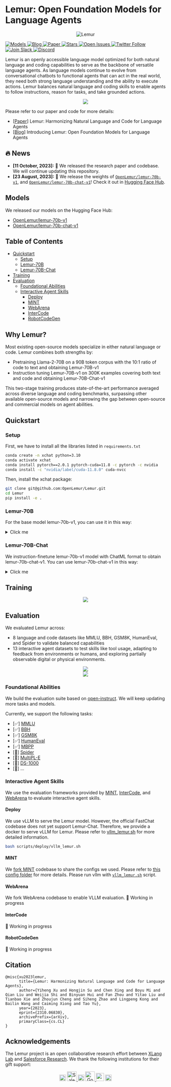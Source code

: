 # Lemur: Open Foundation Models for Language Agents

<p align="center">
  <img src="https://i.imgur.com/Tga8kHW.jpeg" alt="Lemur">
</p>
   <a href="https://huggingface.co/OpenLemur" target="_blank">
      <img alt="Models" src="https://img.shields.io/badge/🤗-Models-blue" />
   </a>
   <a href="https://xlang.ai/blog/openlemur" target="_blank">
      <img alt="Blog" src="https://img.shields.io/badge/📖-Blog-red" />
   </a>
  <a href="https://arxiv.org/abs/2310.06830" target="_blank">
      <img alt="Paper" src="https://img.shields.io/badge/📜-Paper-purple" />
   </a>
   <a href="https://github.com/OpenLemur/lemur" target="_blank">
      <img alt="Stars" src="https://img.shields.io/github/stars/OpenLemur/lemur?style=social" />
   </a>
   <a href="https://github.com/OpenLemur/lemur/issues" target="_blank">
      <img alt="Open Issues" src="https://img.shields.io/github/issues-raw/OpenLemur/lemur" />
   </a>
   <a href="https://twitter.com/XLangAI" target="_blank">
      <img alt="Twitter Follow" src="https://img.shields.io/twitter/follow/XLangNLP" />
   </a>
   <a href="https://join.slack.com/t/xlanggroup/shared_invite/zt-20zb8hxas-eKSGJrbzHiPmrADCDX3_rQ" target="_blank">
      <img alt="Join Slack" src="https://img.shields.io/badge/Slack-join-blueviolet?logo=slack&amp" />
   </a>
   <a href="https://discord.gg/4Gnw7eTEZR" target="_blank">
      <img alt="Discord" src="https://dcbadge.vercel.app/api/server/4Gnw7eTEZR?compact=true&style=flat" />
   </a>

Lemur is an openly accessible language model optimized for both natural language and coding capabilities to serve as the backbone of versatile language agents.
As language models continue to evolve from conversational chatbots to functional agents that can act in the real world, they need both strong language understanding and the ability to execute actions. Lemur balances natural language and coding skills to enable agents to follow instructions, reason for tasks, and take grounded actions.

<div align="center">
  <img src="./assets/interface.png">
</div>

Please refer to our paper and code for more details:
- [[Paper](https://arxiv.org/abs/2310.06830)] Lemur: Harmonizing Natural Language and Code for Language Agents
- [[Blog](https://www.xlang.ai/blog/openlemur)] Introducing Lemur: Open Foundation Models for Language Agents


## 🔥 News
* **[11 October, 2023]:** 🎉 We released the research paper and codebase. We will continue updating this repository.
* **[23 August, 2023]:** 🎉 We release the weights of [`OpenLemur/lemur-70b-v1`](https://huggingface.co/OpenLemur/lemur-70b-v1), and [`OpenLemur/lemur-70b-chat-v1`](https://huggingface.co/OpenLemur/lemur-70b-chat-v1)! Check it out in [Hugging Face Hub](https://huggingface.co/OpenLemur).

## Models
We released our models on the Hugging Face Hub:
* [OpenLemur/lemur-70b-v1](https://huggingface.co/OpenLemur/lemur-70b-v1)
* [OpenLemur/lemur-70b-chat-v1](https://huggingface.co/OpenLemur/lemur-70b-chat-v1)

## Table of Contents
- [Quickstart](#quickstart)
  - [Setup](#setup)
   - [Lemur-70B](#lemur-70b)
   - [Lemur-70B-Chat](#lemur-70b-chat)
- [Training](#training)
- [Evaluation](#evaluation)
  - [Foundational Abilities](#foundational-abilities)
  - [Interactive Agent Skills](#interactive-agent-skills)
      - [Deploy](#deploy)
      - [MINT](#mint)
      - [WebArena](#webarena)
      - [InterCode](#intercode)
      - [RobotCodeGen](#robotcodegen)



## Why Lemur?
Most existing open-source models specialize in either natural language or code. Lemur combines both strengths by:

- Pretraining Llama-2-70B on a 90B token corpus with the 10:1 ratio of code to text and obtaining Lemur-70B-v1
- Instruction tuning Lemur-70B-v1 on 300K examples covering both text and code and obtaining Lemur-70B-Chat-v1

This two-stage training produces state-of-the-art performance averaged across diverse language and coding benchmarks, surpassing other available open-source models and narrowing the gap between open-source and commercial models on agent abilities.

## Quickstart

### Setup
First, we have to install all the libraries listed in `requirements.txt`

```bash
conda create -n xchat python=3.10
conda activate xchat
conda install pytorch==2.0.1 pytorch-cuda=11.8 -c pytorch -c nvidia
conda install -c "nvidia/label/cuda-11.8.0" cuda-nvcc
```
Then, install the xchat package:
```bash
git clone git@github.com:OpenLemur/Lemur.git
cd Lemur
pip install -e .
```

### Lemur-70B
For the base model lemur-70b-v1, you can use it in this way:

<details>
<summary>Click me</summary>
<p>

```python
from transformers import AutoTokenizer, AutoModelForCausalLM

tokenizer = AutoTokenizer.from_pretrained("OpenLemur/lemur-70b-v1")
model = AutoModelForCausalLM.from_pretrained("OpenLemur/lemur-70b-v1", device_map="auto", load_in_8bit=True)

# Text Generation Example
prompt = "The world is "
input = tokenizer(prompt, return_tensors="pt")
output = model.generate(**input, max_length=50, num_return_sequences=1)
generated_text = tokenizer.decode(output[0], skip_special_tokens=True)
print(generated_text)

# Code Generation Example
prompt = """
def factorial(n):
   if n == 0:
      return 1
"""
input = tokenizer(prompt, return_tensors="pt")
output = model.generate(**input, max_length=200, num_return_sequences=1)
generated_code = tokenizer.decode(output[0], skip_special_tokens=True)
print(generated_code)
```

</p>

</details>


### Lemur-70B-Chat
We instruction-finetune lemur-70b-v1 model with ChatML format to obtain lemur-70b-chat-v1. You can use lemur-70b-chat-v1 in this way:

<details>
<summary>Click me</summary>
<p>

```python
from transformers import AutoTokenizer, AutoModelForCausalLM

tokenizer = AutoTokenizer.from_pretrained("OpenLemur/lemur-70b-chat-v1")
model = AutoModelForCausalLM.from_pretrained("OpenLemur/lemur-70b-chat-v1", device_map="auto", load_in_8bit=True)

# Text Generation Example
prompt = """<|im_start|>system
You are a helpful, respectful, and honest assistant.
<|im_end|>
<|im_start|>user
What's a lemur's favorite fruit?<|im_end|>
<|im_start|>assistant
"""
input = tokenizer(prompt, return_tensors="pt")
output = model.generate(**input, max_length=50, num_return_sequences=1)
generated_text = tokenizer.decode(output[0], skip_special_tokens=True)
print(generated_text)

# Code Generation Example
prompt = """<|im_start|>system
Below is an instruction that describes a task. Write a response that appropriately completes the request.
<|im_end|>
<|im_start|>user
Write a Python function to merge two sorted lists into one sorted list without using any built-in sort functions.<|im_end|>
<|im_start|>assistant
"""
input = tokenizer(prompt, return_tensors="pt")
output = model.generate(**input, max_length=200, num_return_sequences=1)
generated_code = tokenizer.decode(output[0], skip_special_tokens=True)
print(generated_code)
```

</p>

</details>

## Training

<div align="center">
  <img src="./assets/training.png">
</div>


## Evaluation
We evaluated Lemur across:
- 8 language and code datasets like MMLU, BBH, GSM8K, HumanEval, and Spider to validate balanced capabilities
- 13 interactive agent datasets to test skills like tool usage, adapting to feedback from environments or humans, and exploring partially observable digital or physical environments.

<div align="center">
  <img src="./assets/agent-scenarios.png">
</div>

<div align="center">
  <img src="./assets/overall-perform.png">
</div>

### Foundational Abilities
We build the evaluation suite based on [open-instruct](https://github.com/allenai/open-instruct). We will keep updating more tasks and models.

Currently, we support the following tasks:
- [✅] [MMLU](./scripts/eval/mmlu.sh)
- [✅] [BBH](./scripts/eval/bbh.sh)
- [✅] [GSM8K](./scripts/eval/gsm8k.sh)
- [✅] [HumanEval](./scripts/eval/human_eval.sh)
- [✅] [MBPP](./scripts/eval/mbpp.sh)
- [🚧] [Spider]()
- [🚧] [MultiPL-E]()
- [🚧] [DS-1000]()
- [🚧] ...

### Interactive Agent Skills
We use the evaluation frameworks provided by [MINT](https://github.com/xingyaoww/mint-bench), [InterCode](https://github.com/princeton-nlp/intercode), and [WebArena](https://github.com/web-arena-x/webarena) to evaluate interactive agent skills.

#### Deploy
We use vLLM to serve the Lemur model. However, the official FastChat codebase does not yet support Lemur-Chat. Therefore, we provide a docker to serve vLLM for Lemur. Please refer to [vllm_lemur.sh](./scripts/deploy/vllm_lemur.sh) for more detailed information.

```bash
bash scripts/deploy/vllm_lemur.sh
```

#### MINT
We [fork MINT](https://github.com/OpenLemur/mint-bench) codebase to share the configs we used. Please refer to [this config folder](https://github.com/OpenLemur/mint-bench/tree/main/configs) for more details. Please run vllm with [`vllm_lemur.sh`](./scripts/deploy/vllm_lemur.sh) script.

#### WebArena
We fork WebArena codebase to enable VLLM evaluation.
🚧 Working in progress

#### InterCode
🚧 Working in progress

#### RobotCodeGen
🚧 Working in progress

## Citation

```
@misc{xu2023lemur,
      title={Lemur: Harmonizing Natural Language and Code for Language Agents}, 
      author={Yiheng Xu and Hongjin Su and Chen Xing and Boyu Mi and Qian Liu and Weijia Shi and Binyuan Hui and Fan Zhou and Yitao Liu and Tianbao Xie and Zhoujun Cheng and Siheng Zhao and Lingpeng Kong and Bailin Wang and Caiming Xiong and Tao Yu},
      year={2023},
      eprint={2310.06830},
      archivePrefix={arXiv},
      primaryClass={cs.CL}
}
```

## Acknowledgements

The Lemur project is an open collaborative research effort between [XLang Lab](https://www.xlang.ai/) and [Salesforce Research](https://www.salesforceairesearch.com/). We thank the following institutions for their gift support:

<div align="center">

<img src="assets/transparent.png" width="20" style="pointer-events: none;">

<a href="https://www.salesforceairesearch.com/">
    <img src="assets/salesforce.webp" alt="Salesforce Research" height = 30/>
</a>

<img src="assets/transparent.png" width="20" style="pointer-events: none;">

<a href="https://research.google/">
    <img src="assets/google_research.svg" alt="Google Research" height = 30/>
</a>

<img src="assets/transparent.png" width="25" style="pointer-events: none;">

<a href="https://www.amazon.science/" style="display: inline-block; margin-bottom: -100px;">
    <img src="assets/amazon.svg" alt="Amazon AWS" height = 20 />
</a>


</div>
